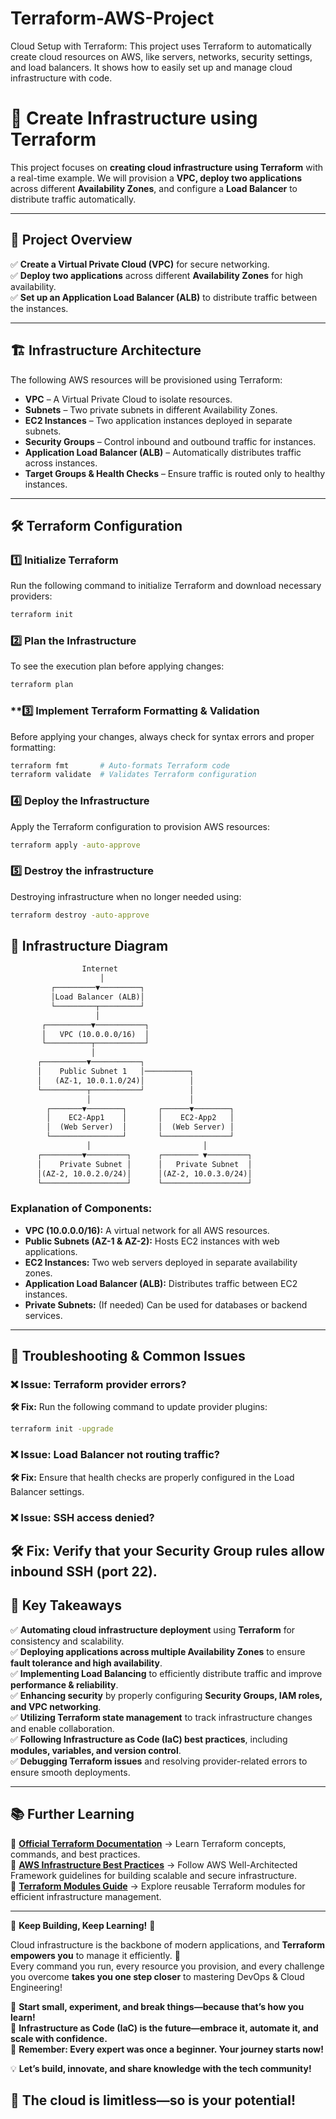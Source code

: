 # Terraform-AWS-Project
Cloud Setup with Terraform: This project uses Terraform to automatically create cloud resources on AWS, like servers, networks, security settings, and load balancers. It shows how to easily set up and manage cloud infrastructure with code.

# 🚀 Create Infrastructure using Terraform  

This project focuses on **creating cloud infrastructure using Terraform** with a real-time example. We will provision a **VPC, deploy two applications** across different **Availability Zones**, and configure a **Load Balancer** to distribute traffic automatically.  

---

## 📌 **Project Overview**  
✅ **Create a Virtual Private Cloud (VPC)** for secure networking.  
✅ **Deploy two applications** across different **Availability Zones** for high availability.  
✅ **Set up an Application Load Balancer (ALB)** to distribute traffic between the instances.  

---

## 🏗 **Infrastructure Architecture**  
The following AWS resources will be provisioned using Terraform:  

- **VPC** – A Virtual Private Cloud to isolate resources.  
- **Subnets** – Two private subnets in different Availability Zones.  
- **EC2 Instances** – Two application instances deployed in separate subnets.  
- **Security Groups** – Control inbound and outbound traffic for instances.  
- **Application Load Balancer (ALB)** – Automatically distributes traffic across instances.  
- **Target Groups & Health Checks** – Ensure traffic is routed only to healthy instances.  

---

## 🛠 **Terraform Configuration**  
### **1️⃣ Initialize Terraform**  
Run the following command to initialize Terraform and download necessary providers:  
```sh
terraform init
```

### **2️⃣ Plan the Infrastructure**  
To see the execution plan before applying changes:  
```sh
terraform plan
```

### **3️⃣ Implement Terraform Formatting & Validation  
Before applying your changes, always check for syntax errors and proper formatting:  

```sh
terraform fmt       # Auto-formats Terraform code  
terraform validate  # Validates Terraform configuration  
```

### **4️⃣ Deploy the Infrastructure**  
Apply the Terraform configuration to provision AWS resources:  
```sh
terraform apply -auto-approve
```
### **5️⃣ Destroy the infrastructure**
Destroying infrastructure when no longer needed using: 
```sh
terraform destroy -auto-approve
```

## 🔄 **Infrastructure Diagram**  

```txt
                Internet
                    │
         ┌─────────▼─────────┐
         │Load Balancer (ALB)│
         └─────────┬─────────┘
                   │
       ┌──────────▼───────────┐
       │   VPC (10.0.0.0/16)  │
       └──────────┬───────────┘
                  │
      ┌──────────▼───────────┐
      │    Public Subnet 1   │──────────┐
      │   (AZ-1, 10.0.1.0/24)│          │
      └──────────┬───────────┘          │
                 │                      │
        ┌───────▼────────┐       ┌──────▼────────┐
        │    EC2-App1    │       │    EC2-App2   │
        │  (Web Server)  │       │  (Web Server) │
        └────────────────┘       └───────────────┘
                 │                         │
      ┌─────────▼─────────┐      ┌──────── ▼─────────┐
      │    Private Subnet │      │   Private Subnet  │
      │(AZ-2, 10.0.2.0/24)│      │(AZ-2, 10.0.3.0/24)│
      └───────────────────┘      └───────────────────┘
```

### **Explanation of Components:**
- **VPC (10.0.0.0/16):** A virtual network for all AWS resources.
- **Public Subnets (AZ-1 & AZ-2):** Hosts EC2 instances with web applications.
- **EC2 Instances:** Two web servers deployed in separate availability zones.
- **Application Load Balancer (ALB):** Distributes traffic between EC2 instances.
- **Private Subnets:** (If needed) Can be used for databases or backend services.

---
## 🔧 Troubleshooting & Common Issues  

### ❌ Issue: Terraform provider errors?  
**🛠 Fix:** Run the following command to update provider plugins:  
```sh
terraform init -upgrade
```
### ❌ Issue: Load Balancer not routing traffic?  
**🛠 Fix:** Ensure that health checks are properly configured in the Load Balancer settings.  

### ❌ Issue: SSH access denied?  
**🛠 Fix:** Verify that your Security Group rules allow inbound SSH (port 22).  
---

## 🎯 Key Takeaways  

✅ **Automating cloud infrastructure deployment** using **Terraform** for consistency and scalability.  
✅ **Deploying applications across multiple Availability Zones** to ensure **fault tolerance and high availability**.  
✅ **Implementing Load Balancing** to efficiently distribute traffic and improve **performance & reliability**.  
✅ **Enhancing security** by properly configuring **Security Groups, IAM roles, and VPC networking**.  
✅ **Utilizing Terraform state management** to track infrastructure changes and enable collaboration.  
✅ **Following Infrastructure as Code (IaC) best practices**, including **modules, variables, and version control**.  
✅ **Debugging Terraform issues** and resolving provider-related errors to ensure smooth deployments.  

 ---

 ## 📚 Further Learning  

📖 [**Official Terraform Documentation**](https://developer.hashicorp.com/terraform/docs) → Learn Terraform concepts, commands, and best practices.  
📖 [**AWS Infrastructure Best Practices**](https://aws.amazon.com/architecture/well-architected/) → Follow AWS Well-Architected Framework guidelines for building scalable and secure infrastructure.  
📖 [**Terraform Modules Guide**](https://registry.terraform.io/) → Explore reusable Terraform modules for efficient infrastructure management.  

---

🌟 **Keep Building, Keep Learning!** 🌟  

Cloud infrastructure is the backbone of modern applications, and **Terraform empowers you** to manage it efficiently. 🚀  
Every command you run, every resource you provision, and every challenge you overcome **takes you one step closer** to mastering DevOps & Cloud Engineering!  

🔹 **Start small, experiment, and break things—because that’s how you learn!**  
🔹 **Infrastructure as Code (IaC) is the future—embrace it, automate it, and scale with confidence.**  
🔹 **Remember: Every expert was once a beginner. Your journey starts now!**  

💡 **Let’s build, innovate, and share knowledge with the tech community!**  

🚀 **The cloud is limitless—so is your potential!**  
---
